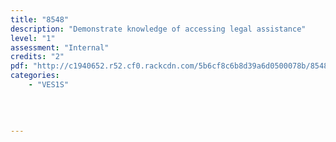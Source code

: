 ```yaml
---
title: "8548"
description: "Demonstrate knowledge of accessing legal assistance"
level: "1"
assessment: "Internal"
credits: "2"
pdf: "http://c1940652.r52.cf0.rackcdn.com/5b6cf8c6b8d39a6d0500078b/8548.pdf"
categories:
    - "VES1S"
    
    
    
    
---
```

